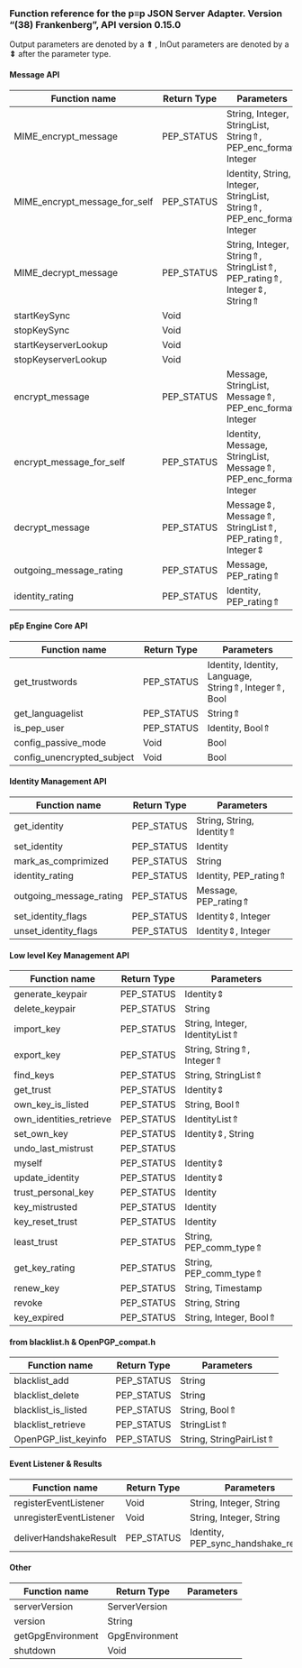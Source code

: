 ### Function reference for the p≡p JSON Server Adapter. Version “(38) Frankenberg”, API version 0.15.0 ###
Output parameters are denoted by a  **⇑** , InOut parameters are denoted by a  **⇕**  after the parameter type.

#### Message API ####
| Function name | Return Type | Parameters |
|---------------|-------------|------------|
| MIME_encrypt_message | PEP_STATUS | String, Integer, StringList, String⇑, PEP_enc_format, Integer |
| MIME_encrypt_message_for_self | PEP_STATUS | Identity, String, Integer, StringList, String⇑, PEP_enc_format, Integer |
| MIME_decrypt_message | PEP_STATUS | String, Integer, String⇑, StringList⇑, PEP_rating⇑, Integer⇕, String⇑ |
| startKeySync | Void |  |
| stopKeySync | Void |  |
| startKeyserverLookup | Void |  |
| stopKeyserverLookup | Void |  |
| encrypt_message | PEP_STATUS | Message, StringList, Message⇑, PEP_enc_format, Integer |
| encrypt_message_for_self | PEP_STATUS | Identity, Message, StringList, Message⇑, PEP_enc_format, Integer |
| decrypt_message | PEP_STATUS | Message⇕, Message⇑, StringList⇑, PEP_rating⇑, Integer⇕ |
| outgoing_message_rating | PEP_STATUS | Message, PEP_rating⇑ |
| identity_rating | PEP_STATUS | Identity, PEP_rating⇑ |


#### pEp Engine Core API ####
| Function name | Return Type | Parameters |
|---------------|-------------|------------|
| get_trustwords | PEP_STATUS | Identity, Identity, Language, String⇑, Integer⇑, Bool |
| get_languagelist | PEP_STATUS | String⇑ |
| is_pep_user | PEP_STATUS | Identity, Bool⇑ |
| config_passive_mode | Void | Bool |
| config_unencrypted_subject | Void | Bool |


#### Identity Management API ####
| Function name | Return Type | Parameters |
|---------------|-------------|------------|
| get_identity | PEP_STATUS | String, String, Identity⇑ |
| set_identity | PEP_STATUS | Identity |
| mark_as_comprimized | PEP_STATUS | String |
| identity_rating | PEP_STATUS | Identity, PEP_rating⇑ |
| outgoing_message_rating | PEP_STATUS | Message, PEP_rating⇑ |
| set_identity_flags | PEP_STATUS | Identity⇕, Integer |
| unset_identity_flags | PEP_STATUS | Identity⇕, Integer |


#### Low level Key Management API ####
| Function name | Return Type | Parameters |
|---------------|-------------|------------|
| generate_keypair | PEP_STATUS | Identity⇕ |
| delete_keypair | PEP_STATUS | String |
| import_key | PEP_STATUS | String, Integer, IdentityList⇑ |
| export_key | PEP_STATUS | String, String⇑, Integer⇑ |
| find_keys | PEP_STATUS | String, StringList⇑ |
| get_trust | PEP_STATUS | Identity⇕ |
| own_key_is_listed | PEP_STATUS | String, Bool⇑ |
| own_identities_retrieve | PEP_STATUS | IdentityList⇑ |
| set_own_key | PEP_STATUS | Identity⇕, String |
| undo_last_mistrust | PEP_STATUS |  |
| myself | PEP_STATUS | Identity⇕ |
| update_identity | PEP_STATUS | Identity⇕ |
| trust_personal_key | PEP_STATUS | Identity |
| key_mistrusted | PEP_STATUS | Identity |
| key_reset_trust | PEP_STATUS | Identity |
| least_trust | PEP_STATUS | String, PEP_comm_type⇑ |
| get_key_rating | PEP_STATUS | String, PEP_comm_type⇑ |
| renew_key | PEP_STATUS | String, Timestamp |
| revoke | PEP_STATUS | String, String |
| key_expired | PEP_STATUS | String, Integer, Bool⇑ |


#### from blacklist.h & OpenPGP_compat.h ####
| Function name | Return Type | Parameters |
|---------------|-------------|------------|
| blacklist_add | PEP_STATUS | String |
| blacklist_delete | PEP_STATUS | String |
| blacklist_is_listed | PEP_STATUS | String, Bool⇑ |
| blacklist_retrieve | PEP_STATUS | StringList⇑ |
| OpenPGP_list_keyinfo | PEP_STATUS | String, StringPairList⇑ |


#### Event Listener & Results ####
| Function name | Return Type | Parameters |
|---------------|-------------|------------|
| registerEventListener | Void | String, Integer, String |
| unregisterEventListener | Void | String, Integer, String |
| deliverHandshakeResult | PEP_STATUS | Identity, PEP_sync_handshake_result |


#### Other ####
| Function name | Return Type | Parameters |
|---------------|-------------|------------|
| serverVersion | ServerVersion |  |
| version | String |  |
| getGpgEnvironment | GpgEnvironment |  |
| shutdown | Void |  |

